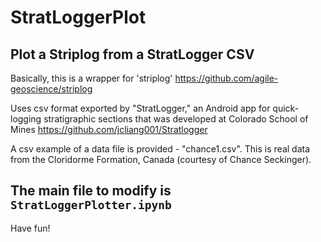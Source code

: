 # StratLoggerPlot
## Plot a Striplog from a StratLogger CSV

Basically, this is a wrapper for 'striplog' https://github.com/agile-geoscience/striplog

Uses csv format exported by "StratLogger," an Android app for quick-logging stratigraphic sections that was developed at Colorado School of Mines https://github.com/jcliang001/Stratlogger

A csv example of a data file is provided - "chance1.csv". This is real data from the Cloridorme Formation, Canada (courtesy of Chance Seckinger).

## The main file to modify is `StratLoggerPlotter.ipynb`
Have fun!
